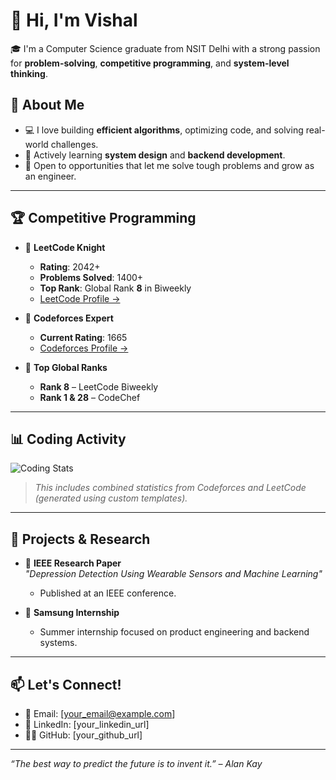 # 👋 Hi, I'm Vishal

🎓 I'm a Computer Science graduate from NSIT Delhi with a strong passion for **problem-solving**, **competitive programming**, and **system-level thinking**.

## 🚀 About Me

- 💻 I love building **efficient algorithms**, optimizing code, and solving real-world challenges.
- 🌱 Actively learning **system design** and **backend development**.
- 🤝 Open to opportunities that let me solve tough problems and grow as an engineer.

---

## 🏆 Competitive Programming

- 🔵 **LeetCode Knight**  
  - **Rating**: 2042+  
  - **Problems Solved**: 1400+  
  - **Top Rank**: Global Rank **8** in Biweekly  
  - [LeetCode Profile →](https://leetcode.com/u/Lucifer_72/)

- 🔷 **Codeforces Expert**  
  - **Current Rating**: 1665  
  - [Codeforces Profile →](https://codeforces.com/profile/Vision_99)

- 🥇 **Top Global Ranks**  
  - **Rank 8** – LeetCode Biweekly  
  - **Rank 1 & 28** – CodeChef

---

## 📊 Coding Activity

![Coding Stats](https://raw.githubusercontent.com/your-username/your-repo/main/assets/coding-stats.png)

> _This includes combined statistics from Codeforces and LeetCode (generated using custom templates)._

---

## 🧠 Projects & Research

- 🧪 **IEEE Research Paper**  
  _"Depression Detection Using Wearable Sensors and Machine Learning"_  
  - Published at an IEEE conference.

- 🏢 **Samsung Internship**  
  - Summer internship focused on product engineering and backend systems.

---

## 📫 Let's Connect!

- 📧 Email: [your_email@example.com]  
- 💼 LinkedIn: [your_linkedin_url]  
- 🧑‍💻 GitHub: [your_github_url]

---

_“The best way to predict the future is to invent it.” – Alan Kay_
